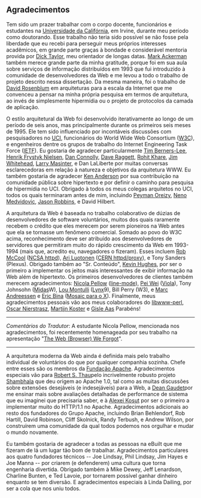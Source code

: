 Agradecimentos
--------------

Tem sido um prazer trabalhar com o corpo docente, funcionários e estudantes na [Universidade da Califórnia](https://pt.wikipedia.org/wiki/Universidade_da_Calif%C3%B3rnia), em Irvine, durante meu período como doutorando. Esse trabalho não teria sido possível se não fosse pela liberdade que eu recebi para perseguir meus próprios interesses acadêmicos, em grande parte graças à bondade e considerável mentoria provida por [Dick Taylor](http://ucnet.universityofcalifornia.edu/news/2014/01/uc-irvines-dick-taylor-transforming-the-field-of-ics.html), meu orientador de longas datas. [Mark Ackerman](https://www.eecs.umich.edu/eecs/faculty/eecsfaculty.html?uniqname=ackerm) também merece grande parte da minha gratitude, porque foi em sua aula sobre serviços de informação distribuídos em 1993 que fui introduzido à comunidade de desenvolvedores da Web e me levou a todo o trabalho de projeto descrito nessa dissertação. Da mesma maneira, foi o trabalho de [David Rosenblum](http://www.comp.nus.edu.sg/~david/) em arquiteturas para a escala da Internet que me convenceu a pensar na minha própria pesquisa em termos de arquitetura, ao invés de simplesmente hipermídia ou o projeto de protocolos da camada de aplicação.

O estilo arquitetural da Web foi desenvolvido iterativamente ao longo de um período de seis anos, mas principalmente durante os primeiros seis meses de 1995. Ele tem sido influenciado por incontáveis discussões com pesquisadores no [UCI](http://uci.edu/), funcionários do World Wide Web Consortium ([W3C](http://w3.org)), e engenheiros dentre os grupos de trabalho do Internet Engineering Task Force ([IETF](http://ietf.org)). Eu gostaria de agradecer particularmente [Tim Berners-Lee](https://pt.wikipedia.org/wiki/Tim_Berners-Lee), [Henrik Frystyk Nielsen](https://en.wikipedia.org/wiki/Henrik_Frystyk_Nielsen), [Dan Connolly](https://en.wikipedia.org/wiki/Dan_Connolly_(computer_scientist)), [Dave Raggett](http://www.w3.org/People/Raggett/), [Rohit Khare](https://en.wikipedia.org/wiki/Rohit_Khare), [Jim Whitehead](https://users.soe.ucsc.edu/~ejw/), [Larry Masinter](http://larry.masinter.net/), e Dan LaLiberte por muitas conversas esclarecedoras em relação à natureza e objetivos da arquitetura WWW. Eu também gostaria de agradecer [Ken Anderson](http://www.cs.colorado.edu/~kena/) por sua contribuição na comunidade pública sobre hipertexto e por definir o caminho para pesquisa de hipermídia no UCI. Obrigado à todos os meus colegas arquitetos no UCI, todos os quais terminaram antes de mim, incluindo [Peyman Oreizy](http://www.ics.uci.edu/~peymano/), [Neno Medvidovic](http://sunset.usc.edu/~neno/), [Jason Robbins](http://www.jrobbins.org/), e David Hilbert.

A arquitetura da Web é baseada no trabalho colaborativo de dúzias de desenvolvedores de software voluntários, muitos dos quais raramente recebem o crédito que eles merecem por serem pioneiros na Web antes que ela se tornasse um fenômeno comercial. Somado ao povo do W3C acima, reconhecimento deve ser atribuído aos desenvolvedores de servidores que permitiram muito do rápido crescimento da Web em 1993-1994 (mais que, acredito eu, navegadores o fizeram). Esses incluem [Rob McCool](https://en.wikipedia.org/wiki/Robert_McCool) ([NCSA httpd](https://en.wikipedia.org/wiki/NCSA_HTTPd)), [Ari Luotonen](https://en.wikipedia.org/wiki/Ari_Luotonen) ([CERN httpd/proxy](https://en.wikipedia.org/wiki/CERN_httpd)), e Tony Sanders (Plexus). Obrigado também ao "Sr. Conteúdo", [Kevin Hughes](https://en.wikipedia.org/wiki/Kevin_Hughes_%28Internet_pioneer%29), por ser o primeiro a implementar os jeitos mais interessantes de exibir informação na Web além de hipertexto. Os primeiros desenvolvedores de clientes também merecem agradecimentos: [Nicola Pellow](https://en.wikipedia.org/wiki/Nicola_Pellow) ([line-mode](https://en.wikipedia.org/wiki/Line_Mode_Browser)), [Pei Wei](https://en.wikipedia.org/wiki/Pei-Yuan_Wei) ([Viola](https://en.wikipedia.org/wiki/ViolaWWW)), Tony Johnsohn ([Midas](https://en.wikipedia.org/wiki/MidasWW)W), [Lou Montulli](https://en.wikipedia.org/wiki/Lou_Montulli) ([Lynx](https://en.wikipedia.org/wiki/Lynx_%28web_browser%2)9), Bill Perry (W3), e [Marc Andreessen](https://en.wikipedia.org/wiki/Marc_Andreessen) e [Eric Bina](https://en.wikipedia.org/wiki/Eric_Bina) ([Mosaic para o X](https://en.wikipedia.org/wiki/Mosaic_%28web_browser%29)). Finalmente, meus agradecimentos pessoais vão aos meus colaboradores do [libwww-perl](https://en.wikipedia.org/wiki/Library_for_WWW_in_Perl), [Oscar Nierstrasz](https://en.wikipedia.org/wiki/Oscar_Nierstrasz), [Martijn Koster](https://en.wikipedia.org/wiki/Martijn_Koster) e [Gisle Aas](https://twitter.com/gisle.) Parabéns!

---

_Comentários do Tradutor_: A estudante Nicola Pellow, mencionada nos agradecimentos, foi recentemente homenageada por seu trabalho na apresentação "[The Web (Browser) We Forgot](https://www.youtube.com/watch?v=TZswpvM8pD0)".

---

A arquitetura moderna da Web ainda é definida mais pelo trabalho individual de voluntários do que por qualquer companhia sozinha. Chefe entre esses são os membros da [Fundação Apache](https://en.wikipedia.org/wiki/Apache_Software_Foundation). Agradecimentos especiais vão para [Robert S. Thau](http://www.panix.com/~rst/ )pelo incrivelmente robusto projeto [Shambhala](http://grokbase.com/t/apache/dev/956xnwkkq5/shambhala) que deu origem ao Apache 1.0, tal como as muitas discussões sobre extensões desejáveis (e indesejáveis) para a Web, a [Dean Gaudet](http://arctic.org/~dean/ )por me ensinar mais sobre avaliações detalhadas de performance de sistema que eu imaginei que precisaria saber, e à [Alexei Kosut](http://akosut.com/) por ser o primeiro a implementar muito do HTTP/1.1 no Apache. Agradecimentos adicionais ao resto dos fundadores do Grupo Apache, incluindo Brian Behlendorf, Rob Hartill, David Robinson, Cliff Skolnick, Randy Terbush, e Andrew Wilson, por construírem uma comunidade da qual todos podemos nos orgulhar e mudar o mundo novamente.

Eu também gostaria de agradecer a todas as pessoas na eBuilt que me fizeram de lá um lugar tão bom de trabalhar. Agradecimentos particulares aos quatro fundadores técnicos -- Joe Lindsay, Phil Lindsay, Jim Hayes e Joe Manna -- por criarem (e defenderem) uma cultura que torna engenharia divertida. Obrigado também à Mike Dewey, Jeff Lenardson, Charline Bunten, e Ted Lavoie, por tornarem possível ganhar dinheiro enquanto se tem diversão. E agradecimentos especiais à Linda Dailing, por ser a cola que nos uniu todos.